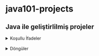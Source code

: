# java101-projects

## Java ile geliştirlilmiş projeler

<details>
<summary>Koşullu İfadeler</summary>
  <br/>
  
#### * Not ortalaması hesaplayan program
Java ile derslerinin sınav puanlarını kullanıcıdan alan ve ortalamalarını hesaplayıp ekrana bastırılan program

#### * KDV tutarını hesaplayan program
Java ile kullanıcıdan alınan para değerinin KDV'li fiyatını ve KDV tutarını hesaplayıp ekrana bastıran program eğer girilen tutar 0 ve 1000 TL arasında ise KDV oranı %18 , tutar 1000 TL'den büyük ise KDV oranını %8 olarak KDV tutarı hesaplanır

#### * Üçgenin alanını hesaplayan program
Üç kenar uzunluğunu kullanıcıdan aldığınız üçgenin alanını hesaplayan program

#### * Daire diliminin alanı bulan program
Yarıçapı r, merkez açısının ölçüsü 𝛼 olan daire diliminin alanı bulan program

#### * Vücut Kitle İndeksi Hesaplama
Formüle göre kullanıcının "Vücut Kitle İndeks" değerini hesaplayıp ekrana yazdıran program. Formül Kilo (kg) / Boy(m) * Boy(m)

#### * Manav Kasa Programı
Java ile kullanıcıların manavdan almış oldukları ürünlerin kilogram değerlerine göre toplam tutarını ekrana yazdıran program

#### * Kullanıcı Girişi Programı
kullanıcı adi ve şifre kontrolu yapan program

#### * Sınıf gecme durumunu hesaplayan program
Eğer girilen ders notları 0 veya 100 arasında değil ise ortalamaya katılmayan program.

#### * Hava sıcaklığına göre etkinlik öneren program
Sıcaklık 5'dan küçük ise "Kayak" yapmayı önerirr, 
Sıcaklık 5 ve 15 arasında ise "Sinema" etkinliğini önerir, 
Sıcaklık 15 ve 25 arasında ise "Piknik" etkinliğini önerir, 
Sıcaklık 25'ten büyük ise "Yüzme" etkinliğini önerir

#### * Sıralama
Girilen 3 sayıyı "küçükten büyüğe" sıralayan program

#### * Burç bulma programı
Doğum günü ve ayınızı girdikten sonra burcunuzu çıktı veren program.

#### * Uçak bileti fiyatı hesaplayan program
Kullanıcıdan Mesafe (KM), yaşı ve yolculuk tipi (Tek Yön, Gidiş-Dönüş) bilgilerini alıp. Mesafe başına ücret 0,10 TL / km olarak alığ. İlk olarak uçuşun toplam fiyatını hesaplayıp ve sonrasında ki koşullara göre müşteriye indirimler uygulayan program

#### * Çin Zodyağı
Java ile kullanıcıdan doğum tarihini alıp Çin Zodyağı değerini hesaplayan program 
</details>

</br>


<details>
<summary>Döngüler</summary>
  <br/>
  
#### * Çift Sayı Bulma
While döngüsü ile girilen sayıya kadar olan çift sayıları ekrana yazdıran program

#### * Döngüler ile ortalama hesaplayan program
Java döngüler ile 0'dan girilen sayıya kadar olan sayılardan 3 ve 4'e tam bölünen sayıların ortalamasını hesaplayan program

#### * Çift sayıları bulan program
Java döngüler ile tek bir sayı girilene kadar kullanıcıdan girişleri kabul eden ve girilen değerlerden çift ve 4'ün katları olan sayıları toplayıp ekrana basan program

#### * Kuvvet bulma program
Java döngüler ile girilen sayıya kadar olan 4 ve 5'in kuvvetlerini ekrana yazdıran program

#### * Kombinasyon bulma program
Java ile kombinasyon hesaplayan program

#### * Üss bulma program
Java ile kullanıcının girdiği değerler ile üslü sayı hesaplayan programı "For Döngüsü" kullanılarak yapılmıştır

#### * Armstrong Sayilar programı
N haneli bir sayının basamaklarının n’inci üstlerinin toplamı, sayının kendisine eşitse, böyle sayılara Armstrong sayı denir. Girilen sayının armstrong olup olmadığını belirten programdır

#### * Harmonik Sayılar
Java ile girilen sayının harmonik serisini bulan program
</details>
</br>

